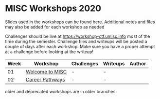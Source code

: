 # MISC Workshops 2020

Slides used in the workshops can be found here. Additional notes and files may also be added for each workshop as needed

Challenges should be live at https://workshop-ctf.umisc.info most of the time during the semester. Challenge files and writeups will be posted a couple of days after each workshop. Make sure you have a proper attempt at a challenge before looking at the writeup!

|Week|Workshop|Challenges|Writeups|Author|
|---|---|---|---|---|
|01|[Welcome to MISC](./workshop-01-Welcome-to-MISC/slides.pdf)|-|-||Multiple Authors|
|02|[Career Pathways](./workshop-01-Welcome-to-MISC/Cybersecurity-careers-presentation.pdf)|-|-||Kaif, Kushal|

older and deprecated workshops are in older branches
